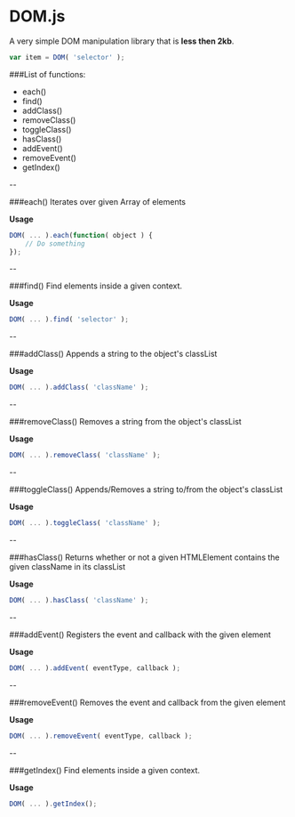 # DOM.js
A very simple DOM manipulation library that is **less then 2kb**.

```javascript
var item = DOM( 'selector' );
```

###List of functions:
- each()
- find()
- addClass()
- removeClass()
- toggleClass()
- hasClass()
- addEvent()
- removeEvent()
- getIndex()


--


###each()
Iterates over given Array of elements

**Usage**
```javascript
DOM( ... ).each(function( object ) {
    // Do something
});
```


--


###find()
Find elements inside a given context.

**Usage**
```javascript
DOM( ... ).find( 'selector' );
```


--


###addClass()
Appends a string to the object's classList

**Usage**
```javascript
DOM( ... ).addClass( 'className' );
```


--


###removeClass()
Removes a string from the object's classList

**Usage**
```javascript
DOM( ... ).removeClass( 'className' );
```


--


###toggleClass()
Appends/Removes a string to/from the object's classList

**Usage**
```javascript
DOM( ... ).toggleClass( 'className' );
```


--


###hasClass()
Returns whether or not a given HTMLElement contains the given className in its classList

**Usage**
```javascript
DOM( ... ).hasClass( 'className' );
```


--


###addEvent()
Registers the event and callback with the given element

**Usage**
```javascript
DOM( ... ).addEvent( eventType, callback );
```


--


###removeEvent()
Removes the event and callback from the given element

**Usage**
```javascript
DOM( ... ).removeEvent( eventType, callback );
```


--


###getIndex()
Find elements inside a given context.

**Usage**
```javascript
DOM( ... ).getIndex();
```
